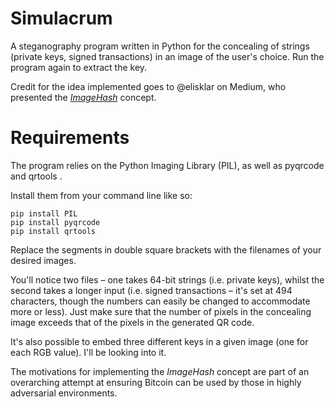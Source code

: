 # Simulacrum
A steganography program written in Python for the concealing of strings (private keys, signed transactions) in an image of the user's choice. Run the program again to extract the key.

Credit for the idea implemented goes to @elisklar on Medium, who presented the [_ImageHash_](https://medium.com/@elisklar/imagehash-easy-steganography-240b92b586e2) concept. 


# Requirements

The program relies on the Python Imaging Library (PIL), as well as pyqrcode and qrtools .

Install them from your command line like so:

```
pip install PIL
pip install pyqrcode
pip install qrtools
```

Replace the segments in double square brackets with the filenames of your desired images.

You'll notice two files – one takes 64-bit strings (i.e. private keys), whilst the second takes a longer input (i.e. signed transactions – it's set at 494 characters, though the numbers can easily be changed to accommodate more or less). Just make sure that the number of pixels in the concealing image exceeds that of the pixels in the generated QR code. 

It's also possible to embed three different keys in a given image (one for each RGB value). I'll be looking into it.

The motivations for implementing the _ImageHash_ concept are part of an overarching attempt at ensuring Bitcoin can be used by those in highly adversarial environments.
